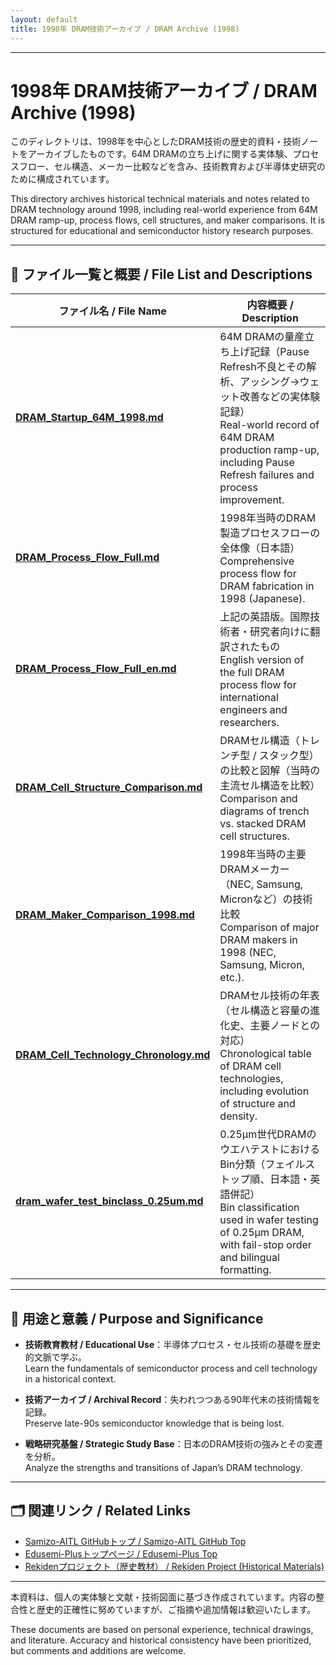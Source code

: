 ```yaml
---
layout: default
title: 1998年 DRAM技術アーカイブ / DRAM Archive (1998)
---
```


---

# 1998年 DRAM技術アーカイブ / DRAM Archive (1998)

このディレクトリは、1998年を中心としたDRAM技術の歴史的資料・技術ノートをアーカイブしたものです。64M DRAMの立ち上げに関する実体験、プロセスフロー、セル構造、メーカー比較などを含み、技術教育および半導体史研究のために構成されています。

This directory archives historical technical materials and notes related to DRAM technology around 1998, including real-world experience from 64M DRAM ramp-up, process flows, cell structures, and maker comparisons. It is structured for educational and semiconductor history research purposes.

---

## 📂 ファイル一覧と概要 / File List and Descriptions

| ファイル名 / File Name | 内容概要 / Description |
|------------------------|-------------------------|
| [**DRAM_Startup_64M_1998.md**](./DRAM_Startup_64M_1998.md) | 64M DRAMの量産立ち上げ記録（Pause Refresh不良とその解析、アッシング→ウェット改善などの実体験記録）<br>Real-world record of 64M DRAM production ramp-up, including Pause Refresh failures and process improvement. |
| [**DRAM_Process_Flow_Full.md**](./DRAM_Process_Flow_Full.md) | 1998年当時のDRAM製造プロセスフローの全体像（日本語）<br>Comprehensive process flow for DRAM fabrication in 1998 (Japanese). |
| [**DRAM_Process_Flow_Full_en.md**](./DRAM_Process_Flow_Full_en.md) | 上記の英語版。国際技術者・研究者向けに翻訳されたもの<br>English version of the full DRAM process flow for international engineers and researchers. |
| [**DRAM_Cell_Structure_Comparison.md**](./DRAM_Cell_Structure_Comparison.md) | DRAMセル構造（トレンチ型 / スタック型）の比較と図解（当時の主流セル構造を比較）<br>Comparison and diagrams of trench vs. stacked DRAM cell structures. |
| [**DRAM_Maker_Comparison_1998.md**](./DRAM_Maker_Comparison_1998.md) | 1998年当時の主要DRAMメーカー（NEC, Samsung, Micronなど）の技術比較<br>Comparison of major DRAM makers in 1998 (NEC, Samsung, Micron, etc.). |
| [**DRAM_Cell_Technology_Chronology.md**](./DRAM_Cell_Technology_Chronology.md) | DRAMセル技術の年表（セル構造と容量の進化史、主要ノードとの対応）<br>Chronological table of DRAM cell technologies, including evolution of structure and density. |
| [**dram_wafer_test_binclass_0.25um.md**](./dram_wafer_test_binclass_0.25um.md) | 0.25μm世代DRAMのウエハテストにおけるBin分類（フェイルストップ順、日本語・英語併記）<br>Bin classification used in wafer testing of 0.25µm DRAM, with fail-stop order and bilingual formatting. |

---

## 🧩 用途と意義 / Purpose and Significance

- **技術教育教材 / Educational Use**：半導体プロセス・セル技術の基礎を歴史的文脈で学ぶ。  
  Learn the fundamentals of semiconductor process and cell technology in a historical context.

- **技術アーカイブ / Archival Record**：失われつつある90年代末の技術情報を記録。  
  Preserve late-90s semiconductor knowledge that is being lost.

- **戦略研究基盤 / Strategic Study Base**：日本のDRAM技術の強みとその変遷を分析。  
  Analyze the strengths and transitions of Japan’s DRAM technology.

---

## 🗂 関連リンク / Related Links

- [Samizo-AITL GitHubトップ / Samizo-AITL GitHub Top](https://github.com/Samizo-AITL)
- [Edusemi-Plusトップページ / Edusemi-Plus Top](https://github.com/Samizo-AITL/Edusemi-Plus)
- [Rekidenプロジェクト（歴史教材） / Rekiden Project (Historical Materials)](https://github.com/Samizo-AITL/Rekiden)

---

本資料は、個人の実体験と文献・技術図面に基づき作成されています。内容の整合性と歴史的正確性に努めていますが、ご指摘や追加情報は歓迎いたします。

These documents are based on personal experience, technical drawings, and literature. Accuracy and historical consistency have been prioritized, but comments and additions are welcome.
